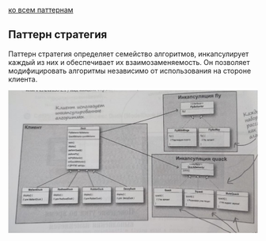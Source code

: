 [ко всем паттернам](../../README.md)

## Паттерн стратегия

Паттерн стратегия определяет семейство алгоритмов, инкапсулирует каждый из них и обеспечивает их взаимозаменяемость. Он позволяет модифицировать алгоритмы независимо от использования на стороне клиента.

![схема](resource/strategy.jpg)